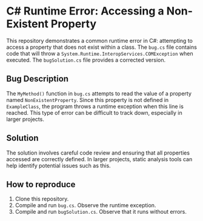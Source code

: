 # C# Runtime Error: Accessing a Non-Existent Property

This repository demonstrates a common runtime error in C#: attempting to access a property that does not exist within a class.  The `bug.cs` file contains code that will throw a `System.Runtime.InteropServices.COMException` when executed. The `bugSolution.cs` file provides a corrected version.

## Bug Description

The `MyMethod()` function in `bug.cs` attempts to read the value of a property named `NonExistentProperty`.  Since this property is not defined in `ExampleClass`, the program throws a runtime exception when this line is reached.  This type of error can be difficult to track down, especially in larger projects.

## Solution

The solution involves careful code review and ensuring that all properties accessed are correctly defined. In larger projects, static analysis tools can help identify potential issues such as this.

## How to reproduce

1. Clone this repository.
2. Compile and run `bug.cs`. Observe the runtime exception.
3. Compile and run `bugSolution.cs`. Observe that it runs without errors.